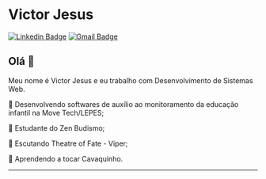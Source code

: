 <!--
**victorgesus/victorgesus** is a ✨ _special_ ✨ repository because its `README.md` (this file) appears on your GitHub profile.

Here are some ideas to get you started:

- 🔭Tra
- 🌱 I’m currently learning ...
- 👯 I’m looking to collaborate on ...
- 🤔 I’m looking for help with ...
- 💬 Ask me about ...
- 📫 How to reach me: ...
- 😄 Pronouns: ...
- ⚡ Fun fact: ...
-->

# Victor Jesus

[![Linkedin Badge](https://img.shields.io/badge/-LinkedIn-blue?style=flat-square&logo=Linkedin&logoColor=white&link=https://www.linkedin.com/in/victorjesus/)](https://www.linkedin.com/in/victorjesus/)
[![Gmail Badge](https://img.shields.io/badge/-Gmail-c14438?style=flat-square&logo=Gmail&logoColor=white&link=mailto:victor.jesus@usp.br)](mailto:victor.jesus@usp.br)

## Olá 👋

Meu nome é Victor Jesus e eu trabalho com Desenvolvimento de Sistemas Web. 

:memo: Desenvolvendo softwares de auxílio ao monitoramento da educação infantil na Move Tech/LEPES;

:tea: Estudante do Zen Budismo;

:musical_note: Escutando Theatre of Fate - Viper;

:guitar: Aprendendo a tocar Cavaquinho.

---
